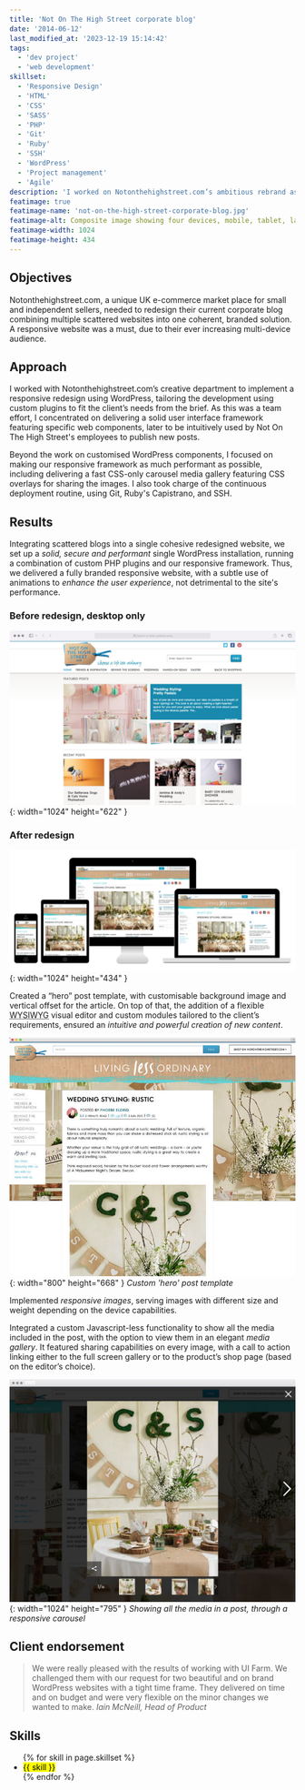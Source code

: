 ```yaml
---
title: 'Not On The High Street corporate blog'
date: '2014-06-12'
last_modified_at: '2023-12-19 15:14:42'
tags:
  - 'dev project'
  - 'web development'
skillset:
  - 'Responsive Design'
  - 'HTML'
  - 'CSS'
  - 'SASS'
  - 'PHP'
  - 'Git'
  - 'Ruby'
  - 'SSH'
  - 'WordPress'
  - 'Project management'
  - 'Agile'
description: 'I worked on Notonthehighstreet.com’s ambitious rebrand as co-director of the London-based design and development firm UI Farm.'
featimage: true
featimage-name: 'not-on-the-high-street-corporate-blog.jpg'
featimage-alt: Composite image showing four devices, mobile, tablet, laptop and large screen, featuring Not On The High Street’s website
featimage-width: 1024
featimage-height: 434
---
```

## Objectives

Notonthehighstreet.com, a unique UK e-commerce market place for small and independent sellers, needed to redesign their current corporate blog combining multiple scattered websites into one coherent, branded solution. A responsive website was a must, due to their ever increasing multi-device audience.

## Approach

I worked with Notonthehighstreet.com’s creative department to implement a responsive redesign using WordPress, tailoring the development using custom plugins to fit the client’s needs from the brief. As this was a team effort, I concentrated on delivering a solid user interface framework featuring specific web components, later to be intuitively used by Not On The High Street's employees to publish new posts.

Beyond the work on customised WordPress components, I focused on making our responsive framework as much performant as possible, including delivering a fast CSS-only carousel media gallery featuring CSS overlays for sharing the images. I also took charge of the continuous deployment routine, using Git, Ruby's Capistrano, and SSH. 

## Results

Integrating scattered blogs into a single cohesive redesigned website, we set up a _solid, secure and performant_ single WordPress installation, running a combination of custom PHP plugins and our responsive framework. Thus, we delivered a fully branded responsive website, with a subtle use of animations to _enhance the user experience_, not detrimental to the site's performance.

### Before redesign, desktop only

![Non On The High Street corporate blog, desktop only](/assets/images/not-on-the-high-street_before.jpg){: width="1024" height="622" }

### After redesign

![Non On The High Street corporate blog, responsive redesign](/assets/images/not-on-the-high-street_after.jpg){: width="1024" height="434" }

Created a “hero” post template, with customisable background image and vertical offset for the article. On top of that, the addition of a flexible <abbr title="What You See Is What You Get">WYSIWYG</abbr> visual editor and custom modules tailored to the client’s requirements, ensured an _intuitive and powerful creation of new content_.

![Custom 'hero' post template](/assets/images/not-on-the-high-street_art-direct.jpg){: width="800" height="668" }
_Custom 'hero' post template_

Implemented _responsive images_, serving images with different size and weight depending on the device capabilities.

Integrated a custom Javascript-less functionality to show all the media included in the post, with the option to view them in an elegant _media gallery_. It featured sharing capabilities on every image, with a call to action linking either to the full screen gallery or to the product’s shop page (based on the editor’s choice).

![Media gallery](/assets/images/not-on-the-high-street_gallery.jpg){: width="1024" height="795" }
_Showing all the media in a post, through a responsive carousel_

## Client endorsement

> We were really pleased with the results of working with UI Farm. We challenged them with our request for two beautiful and on brand WordPress websites with a tight time frame. They
delivered on time and on budget and were very flexible on the minor changes we wanted to make.
<cite>Iain McNeill, Head of Product</cite>

## Skills

<ul class="list-inline">
  {% for skill in page.skillset %}
  <li><mark>{{ skill }}</mark></li>
  {% endfor %}
</ul>